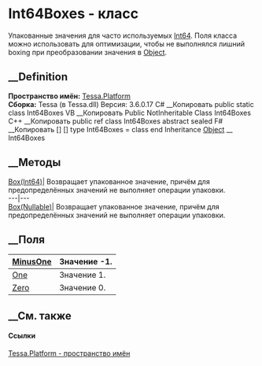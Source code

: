 # Int64Boxes - класс
Упакованные значения для часто используемых
[Int64](https://learn.microsoft.com/dotnet/api/system.int64). Поля класса
можно использовать для оптимизации, чтобы не выполнялся лишний boxing при
преобразовании значения в
[Object](https://learn.microsoft.com/dotnet/api/system.object).
## __Definition
 **Пространство имён:** [Tessa.Platform](N_Tessa_Platform.htm)  
 **Сборка:** Tessa (в Tessa.dll) Версия: 3.6.0.17
C# __Копировать
     public static class Int64Boxes
VB __Копировать
     Public NotInheritable Class Int64Boxes
C++ __Копировать
     public ref class Int64Boxes abstract sealed
F# __Копировать
     [<AbstractClassAttribute>]
    [<SealedAttribute>]
    type Int64Boxes = class end
Inheritance
    [Object](https://learn.microsoft.com/dotnet/api/system.object) __ Int64Boxes
##  __Методы
[Box(Int64)](M_Tessa_Platform_Int64Boxes_Box.htm)|  Возвращает упакованное
значение, причём для предопределённых значений не выполняет операции упаковки.  
---|---  
[Box(Nullable<Int64>)](M_Tessa_Platform_Int64Boxes_Box_1.htm)|  Возвращает
упакованное значение, причём для предопределённых значений не выполняет
операции упаковки.  
## __Поля
[MinusOne](F_Tessa_Platform_Int64Boxes_MinusOne.htm)|  Значение -1.  
---|---  
[One](F_Tessa_Platform_Int64Boxes_One.htm)|  Значение 1.  
[Zero](F_Tessa_Platform_Int64Boxes_Zero.htm)|  Значение 0.  
## __См. также
#### Ссылки
[Tessa.Platform - пространство имён](N_Tessa_Platform.htm)
